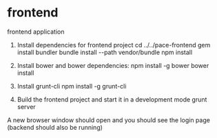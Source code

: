 # frontend
frontend application

1. Install dependencies for frontend project
cd ../../pace-frontend
gem install bundler
bundle install --path vendor/bundle
npm install

2. Install bower and bower dependencies:
npm install -g bower
bower install

3. Install grunt-cli
npm install -g grunt-cli

4. Build the frontend project and start it in a development mode
grunt server

 A new browser window should open and you should see the login page (backend should also be running)
